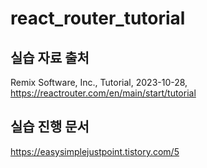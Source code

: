 # react_router_tutorial

## 실습 자료 출처
Remix Software, Inc., Tutorial, 2023-10-28, https://reactrouter.com/en/main/start/tutorial

## 실습 진행 문서
https://easysimplejustpoint.tistory.com/5
